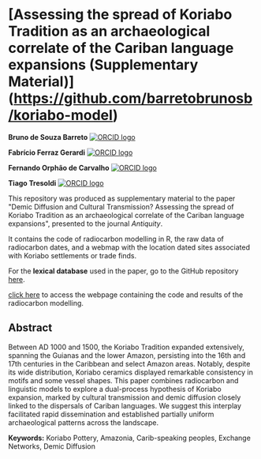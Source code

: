 # [Assessing the spread of Koriabo Tradition as an archaeological correlate of the Cariban language expansions (Supplementary Material)] (https://github.com/barretobrunosb/koriabo-model)


**Bruno de Souza Barreto**   [![ORCID logo](https://info.orcid.org/wp-content/uploads/2019/11/orcid_16x16.png)](https://orcid.org/0000-0002-9166-3875)

**Fabrício Ferraz Gerardi** [![ORCID logo](https://info.orcid.org/wp-content/uploads/2019/11/orcid_16x16.png)](https://orcid.org/0000-0002-2863-1467)

**Fernando Orphão de Carvalho** [![ORCID logo](https://info.orcid.org/wp-content/uploads/2019/11/orcid_16x16.png)](https://orcid.org/0000-0002-2115-7416)

**Tiago Tresoldi** [![ORCID logo](https://info.orcid.org/wp-content/uploads/2019/11/orcid_16x16.png)](https://orcid.org/0000-0002-2863-1467)



This repository was produced as supplementary material to the paper "Demic Diffusion and Cultural Transmission? Assessing the spread of Koriabo Tradition as an archaeological correlate of the Cariban language expansions", presented to the journal _Antiquity_.

It contains the code of radiocarbon modelling in R, the raw data of radiocarbon dates, and a webmap with the location dated sites associated with Koriabo settlements or trade finds.



For the **lexical database** used in the paper, go to the GitHub repository [here](https://github.com/LanguageStructure/carib-paper).

[click here](https://github.com/barretobrunosb/koriabo-paper) to access the webpage containing the code and results of the radiocarbon modelling.


## Abstract

Between AD 1000 and 1500, the Koriabo Tradition expanded extensively, spanning the Guianas and the lower Amazon, persisting into the 16th and 17th centuries in the Caribbean and select Amazon areas. Notably, despite its wide distribution, Koriabo ceramics displayed remarkable consistency in motifs and some vessel shapes. This paper combines radiocarbon and linguistic models to explore a dual-process hypothesis of Koriabo expansion, marked by cultural transmission and demic diffusion closely linked to the dispersals of Cariban languages. We suggest this interplay facilitated rapid dissemination and established partially uniform archaeological patterns across the landscape.


**Keywords:** Koriabo Pottery, Amazonia, Carib-speaking peoples, Exchange Networks, Demic Diffusion


